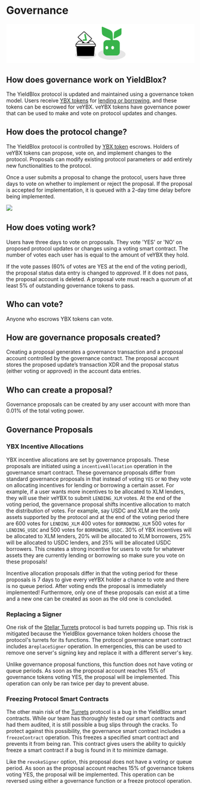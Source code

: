 # Governance

![](<../.gitbook/assets/governance header (1).svg>)

## How does governance work on YieldBlox?

The YieldBlox protocol is updated and maintained using a governance token model. Users receive [YBX tokens](ybx-tokens/) for [lending or borrowing](lending-borrowing/), and these tokens can be escrowed for veYBX. veYBX tokens have governance power that can be used to make and vote on protocol updates and changes.

## How does the protocol change?

The YieldBlox protocol is controlled by [YBX token](ybx-tokens/) escrows. Holders of veYBX tokens can propose, vote on, and implement changes to the protocol. Proposals can modify existing protocol parameters or add entirely new functionalities to the protocol.

Once a user submits a proposal to change the protocol, users have three days to vote on whether to implement or reject the proposal. If the proposal is accepted for implementation, it is queued with a 2-day time delay before being implemented.

![](../.gitbook/assets/voting.svg)

## How does voting work?

Users have three days to vote on proposals. They vote 'YES' or 'NO' on proposed protocol updates or changes using a voting smart contract. The number of votes each user has is equal to the amount of veYBX they hold.

If the vote passes (60% of votes are YES at the end of the voting period), the proposal status data entry is changed to _approved_. If it does not pass, the proposal account is deleted. A proposal vote must reach a quorum of at least 5% of outstanding governance tokens to pass.

## Who can vote?

Anyone who escrows YBX tokens can vote.

## How are governance proposals created?

Creating a proposal generates a governance transaction and a proposal account controlled by the governance contract. The proposal account stores the proposed update’s transaction XDR and the proposal status (either voting or approved) in the account data entries.

## Who can create a proposal?

Governance proposals can be created by any user account with more than 0.01% of the total voting power.

## Governance Proposals

### YBX Incentive Allocations

YBX incentive allocations are set by governance proposals. These proposals are initiated using a `incentiveAllocation` operation in the governance smart contract. These governance proposals differ from standard governance proposals in that instead of voting `YES` or `NO` they vote on allocating incentives for lending or borrowing a certain asset. For example, if a user wants more incentives to be allocated to XLM lenders, they will use their veYBX to submit `LENDING_XLM` votes. At the end of the voting period, the governance proposal shifts incentive allocation to match the distribution of votes. For example, say USDC and XLM are the only assets supported by the protocol and at the end of the voting period there are 600 votes for `LENDING_XLM` 400 votes for `BORROWING_XLM` 500 votes for `LENDING_USDC` and 500 votes for `BORROWING_USDC`. 30% of YBX incentives will be allocated to XLM lenders, 20% will be allocated to XLM borrowers, 25% will be allocated to USDC lenders, and 25% will be allocated USDC borrowers. This creates a strong incentive for users to vote for whatever assets they are currently lending or borrowing so make sure you vote on these proposals!

Incentive allocation proposals differ in that the voting period for these proposals is 7 days to give every veYBX holder a chance to vote and there is no queue period. After voting ends the proposal is immediately implemented! Furthermore, only one of these proposals can exist at a time and a new one can be created as soon as the old one is concluded.

### Replacing a Signer

One risk of the [Stellar Turrets](https://tss.stellar.org) protocol is bad turrets popping up. This risk is mitigated because the YieldBlox governance token holders choose the protocol's turrets for its functions. The protocol governance smart contract includes a`replaceSigner` operation. In emergencies, this can be used to remove one server's signing key and replace it with a different server's key.

Unlike governance proposal functions, this function does not have voting or queue periods. As soon as the proposal account reaches 15% of governance tokens voting YES, the proposal will be implemented. This operation can only be ran twice per day to prevent abuse.

### Freezing Protocol Smart Contracts

The other main risk of the [Turrets](https://tss.stellar.org) protocol is a bug in the YieldBlox smart contracts. While our team has thoroughly tested our smart contracts and had them audited, it is still possible a bug slips through the cracks. To protect against this possibility, the governance smart contract includes a `freezeContract` operation. This freezes a specified smart contract and prevents it from being ran. This contract gives users the ability to quickly freeze a smart contract if a bug is found in it to minimize damage.

Like the `revokeSigner` option, this proposal does not have a voting or queue period. As soon as the proposal account reaches 15% of governance tokens voting YES, the proposal will be implemented. This operation can be reversed using either a governance function or a freeze protocol operation.
